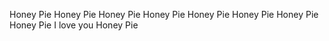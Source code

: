 Honey Pie
Honey Pie
Honey Pie
Honey Pie
Honey Pie
Honey Pie
Honey Pie
Honey Pie
I love you Honey Pie
